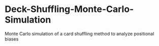 # Deck-Shuffling-Monte-Carlo-Simulation
Monte Carlo simulation of a card shuffling method to analyze positional biases

